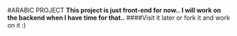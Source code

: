 #ARABIC PROJECT
**This project is just front-end for now..**
**I will work on the backend when I have time for that..**
####Visit it later or fork it and work on it :)
